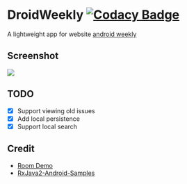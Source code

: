 # DroidWeekly [![Codacy Badge](https://api.codacy.com/project/badge/Grade/bfb70f26e6dc4360ab9b42e3fb318f53)](https://www.codacy.com/manual/cray_bond/DroidWeekly?utm_source=github.com&amp;utm_medium=referral&amp;utm_content=rayworks/DroidWeekly&amp;utm_campaign=Badge_Grade)

A lightweight app for website [android weekly](http://androidweekly.net)

## Screenshot

![](/demo.gif)

## TODO

* [x] Support viewing old issues
* [x] Add local persistence
* [x] Support local search

## Credit

* [Room Demo](https://github.com/gonzalonm/RoomDemo)
* [RxJava2-Android-Samples](https://github.com/amitshekhariitbhu/RxJava2-Android-Samples)
